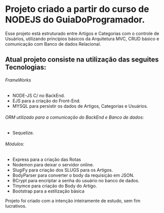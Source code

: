# Projeto criado a partir do curso de NODEJS do GuiaDoProgramador.

Esse projeto está estruturado entre Artigos e Categorias com o controle de Usuários, utilizando princípios básicos da Arquitetura MVC, CRUD básico e comunicação com Banco de dados Relacional.

## Atual projeto consiste na utilização das seguites Tecnologias:

###### FrameWorks
  - NODE-JS C/ no BackEnd.
  - EJS para a criação do Front-End.
  - MYSQL para persistir os dados de Artigos, Categorias e Usuários.

###### ORM utilizado para a comunicação do BackEnd e Banco de dados:
  - Sequelize.

###### Módulos:
  - Express para a criação das Rotas
  - Nodemon para deixar o servidor online.
  - SlugiFy para criação dos SLUGS para os Artigos.
  - BodyParser para converter o body da requisição em JSON.
  - BCrypt para encriptar a senha do usuário no banco de dados.
  - Tinymce para criação do Body do  Artigo.
  - Bootstrap para a estilização básica
  
  
Projeto foi criado com a intenção inteiramente de estudo, sem fim lucrativos.